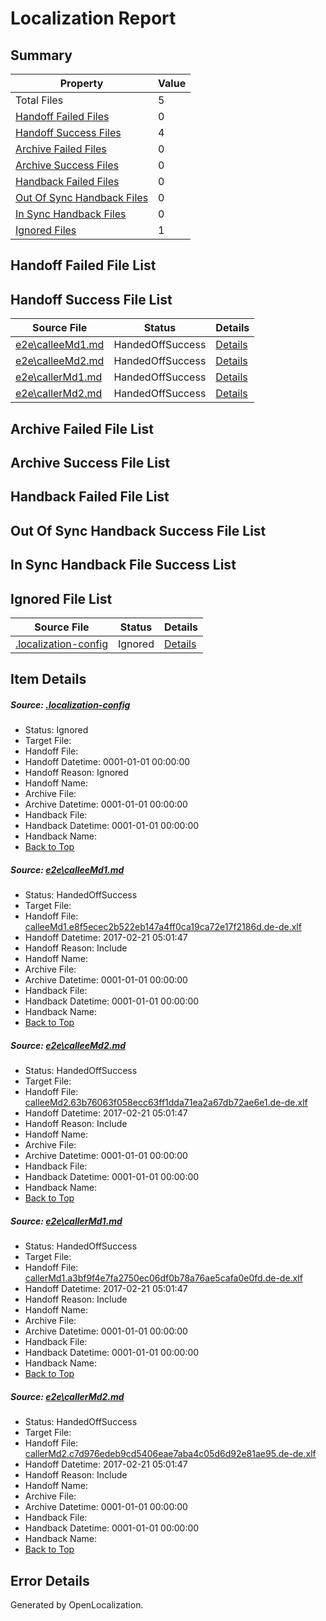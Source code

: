 # <a name='report-top'></a> Localization Report

## Summary
 Property | Value 
 -------- | ----- 
 Total Files | 5
[ Handoff Failed Files ](#handoff-failed-list)| 0
[ Handoff Success Files ](#handoff-success-list)| 4
[ Archive Failed Files ](#archive-failed-list)| 0
[ Archive Success Files ](#archive-success-list)| 0
[ Handback Failed Files ](#handback-failed-list)| 0
[ Out Of Sync Handback Files ](#outofsync-handback-success-list)| 0
[ In Sync Handback Files ](#insync-handback-success-list)| 0
[ Ignored Files ](#ignored-list)| 1

## <a name='handoff-failed-list'></a> Handoff Failed File List

## <a name='handoff-success-list'></a> Handoff Success File List
 Source File | Status | Details 
 ----------- | ------ | ------- 
 [e2e\calleeMd1.md](https://github.com/OpenLocalizationTestOrg/ol-test4/blob/79afc00c527fbb21708c8ac805050c673b391845/e2e/calleeMd1.md) | HandedOffSuccess | [Details](#d1f9415fe131afb399f9f61140bb9883c69fb5c91)
 [e2e\calleeMd2.md](https://github.com/OpenLocalizationTestOrg/ol-test4/blob/79afc00c527fbb21708c8ac805050c673b391845/e2e/calleeMd2.md) | HandedOffSuccess | [Details](#81b95fc02f9cfa0c55181e2e4974ba7c43cdd9c12)
 [e2e\callerMd1.md](https://github.com/OpenLocalizationTestOrg/ol-test4/blob/79afc00c527fbb21708c8ac805050c673b391845/e2e/callerMd1.md) | HandedOffSuccess | [Details](#0aab7a542a700aeead33f3ebdeccf5bc0a84fd593)
 [e2e\callerMd2.md](https://github.com/OpenLocalizationTestOrg/ol-test4/blob/79afc00c527fbb21708c8ac805050c673b391845/e2e/callerMd2.md) | HandedOffSuccess | [Details](#aa91f424b38e580abfd893a39429a1a18138b6784)

## <a name='archive-failed-list'></a> Archive Failed File List

## <a name='archive-success-list'></a> Archive Success File List

## <a name='handback-failed-list'></a> Handback Failed File List

## <a name='outofsync-handback-success-list'></a> Out Of Sync Handback Success File List

## <a name='insync-handback-success-list'></a> In Sync Handback File Success List

## <a name='ignored-list'></a> Ignored File List
 Source File | Status | Details 
 ----------- | ------ | ------- 
 [.localization-config](https://github.com/OpenLocalizationTestOrg/ol-test4/blob/79afc00c527fbb21708c8ac805050c673b391845/.localization-config) | Ignored | [Details](#cb0632cf59c1387fc1742bfb9fa3c47f87e2e5c90)

## Item Details
##### <a name='cb0632cf59c1387fc1742bfb9fa3c47f87e2e5c90'></a> Source: [.localization-config](https://github.com/OpenLocalizationTestOrg/ol-test4/blob/79afc00c527fbb21708c8ac805050c673b391845/.localization-config)
* Status: Ignored
* Target File: 
* Handoff File: 
* Handoff Datetime: 0001-01-01 00:00:00
* Handoff Reason: Ignored
* Handoff Name: 
* Archive File: 
* Archive Datetime: 0001-01-01 00:00:00
* Handback File: 
* Handback Datetime: 0001-01-01 00:00:00
* Handback Name: 
* [Back to Top](#report-top)

##### <a name='d1f9415fe131afb399f9f61140bb9883c69fb5c91'></a> Source: [e2e\calleeMd1.md](https://github.com/OpenLocalizationTestOrg/ol-test4/blob/79afc00c527fbb21708c8ac805050c673b391845/e2e/calleeMd1.md)
* Status: HandedOffSuccess
* Target File: 
* Handoff File: [calleeMd1.e8f5ecec2b522eb147a4ff0ca19ca72e17f2186d.de-de.xlf](https://github.com/OpenLocalizationTestOrg/ol-test4-handoff/blob/9c2e894670a5fe8e1c174bc5b7fd703c16625094/ol-handoff/OpenLocalizationTestOrg/ol-test4-dede/xinjiang/ht/calleeMd1.e8f5ecec2b522eb147a4ff0ca19ca72e17f2186d.de-de.xlf)
* Handoff Datetime: 2017-02-21 05:01:47
* Handoff Reason: Include
* Handoff Name: 
* Archive File: 
* Archive Datetime: 0001-01-01 00:00:00
* Handback File: 
* Handback Datetime: 0001-01-01 00:00:00
* Handback Name: 
* [Back to Top](#report-top)

##### <a name='81b95fc02f9cfa0c55181e2e4974ba7c43cdd9c12'></a> Source: [e2e\calleeMd2.md](https://github.com/OpenLocalizationTestOrg/ol-test4/blob/79afc00c527fbb21708c8ac805050c673b391845/e2e/calleeMd2.md)
* Status: HandedOffSuccess
* Target File: 
* Handoff File: [calleeMd2.63b76063f058ecc63ff1dda71ea2a67db72ae6e1.de-de.xlf](https://github.com/OpenLocalizationTestOrg/ol-test4-handoff/blob/9c2e894670a5fe8e1c174bc5b7fd703c16625094/ol-handoff/OpenLocalizationTestOrg/ol-test4-dede/xinjiang/ht/calleeMd2.63b76063f058ecc63ff1dda71ea2a67db72ae6e1.de-de.xlf)
* Handoff Datetime: 2017-02-21 05:01:47
* Handoff Reason: Include
* Handoff Name: 
* Archive File: 
* Archive Datetime: 0001-01-01 00:00:00
* Handback File: 
* Handback Datetime: 0001-01-01 00:00:00
* Handback Name: 
* [Back to Top](#report-top)

##### <a name='0aab7a542a700aeead33f3ebdeccf5bc0a84fd593'></a> Source: [e2e\callerMd1.md](https://github.com/OpenLocalizationTestOrg/ol-test4/blob/79afc00c527fbb21708c8ac805050c673b391845/e2e/callerMd1.md)
* Status: HandedOffSuccess
* Target File: 
* Handoff File: [callerMd1.a3bf9f4e7fa2750ec06df0b78a76ae5cafa0e0fd.de-de.xlf](https://github.com/OpenLocalizationTestOrg/ol-test4-handoff/blob/9c2e894670a5fe8e1c174bc5b7fd703c16625094/ol-handoff/OpenLocalizationTestOrg/ol-test4-dede/xinjiang/ht/callerMd1.a3bf9f4e7fa2750ec06df0b78a76ae5cafa0e0fd.de-de.xlf)
* Handoff Datetime: 2017-02-21 05:01:47
* Handoff Reason: Include
* Handoff Name: 
* Archive File: 
* Archive Datetime: 0001-01-01 00:00:00
* Handback File: 
* Handback Datetime: 0001-01-01 00:00:00
* Handback Name: 
* [Back to Top](#report-top)

##### <a name='aa91f424b38e580abfd893a39429a1a18138b6784'></a> Source: [e2e\callerMd2.md](https://github.com/OpenLocalizationTestOrg/ol-test4/blob/79afc00c527fbb21708c8ac805050c673b391845/e2e/callerMd2.md)
* Status: HandedOffSuccess
* Target File: 
* Handoff File: [callerMd2.c7d976edeb9cd5406eae7aba4c05d6d92e81ae95.de-de.xlf](https://github.com/OpenLocalizationTestOrg/ol-test4-handoff/blob/9c2e894670a5fe8e1c174bc5b7fd703c16625094/ol-handoff/OpenLocalizationTestOrg/ol-test4-dede/xinjiang/ht/callerMd2.c7d976edeb9cd5406eae7aba4c05d6d92e81ae95.de-de.xlf)
* Handoff Datetime: 2017-02-21 05:01:47
* Handoff Reason: Include
* Handoff Name: 
* Archive File: 
* Archive Datetime: 0001-01-01 00:00:00
* Handback File: 
* Handback Datetime: 0001-01-01 00:00:00
* Handback Name: 
* [Back to Top](#report-top)


## Error Details

Generated by OpenLocalization.
